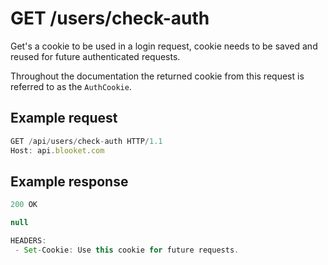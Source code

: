 # GET /users/check-auth

Get's a cookie to be used in a login request, cookie needs to be saved and reused for future authenticated requests.

Throughout the documentation the returned cookie from this request is referred to as the ``AuthCookie``.

## Example request

```js
GET /api/users/check-auth HTTP/1.1
Host: api.blooket.com
```

## Example response

```js
200 OK

null

HEADERS:
 - Set-Cookie: Use this cookie for future requests.
```
